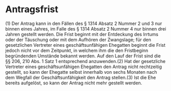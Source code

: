 # Antragsfrist

(1) Der Antrag kann in den Fällen des § 1314 Absatz 2 Nummer 2 und 3 nur binnen eines Jahres, im Falle des § 1314 Absatz 2 Nummer 4 nur binnen drei Jahren gestellt werden. Die Frist beginnt mit der Entdeckung des Irrtums oder der Täuschung oder mit dem Aufhören der Zwangslage; für den gesetzlichen Vertreter eines geschäftsunfähigen Ehegatten beginnt die Frist jedoch nicht vor dem Zeitpunkt, in welchem ihm die den Fristbeginn begründenden Umstände bekannt werden. Auf den Lauf der Frist sind die §§ 206, 210 Abs. 1 Satz 1 entsprechend anzuwenden.(2) Hat der gesetzliche Vertreter eines geschäftsunfähigen Ehegatten den Antrag nicht rechtzeitig gestellt, so kann der Ehegatte selbst innerhalb von sechs Monaten nach dem Wegfall der Geschäftsunfähigkeit den Antrag stellen.(3) Ist die Ehe bereits aufgelöst, so kann der Antrag nicht mehr gestellt werden. 

